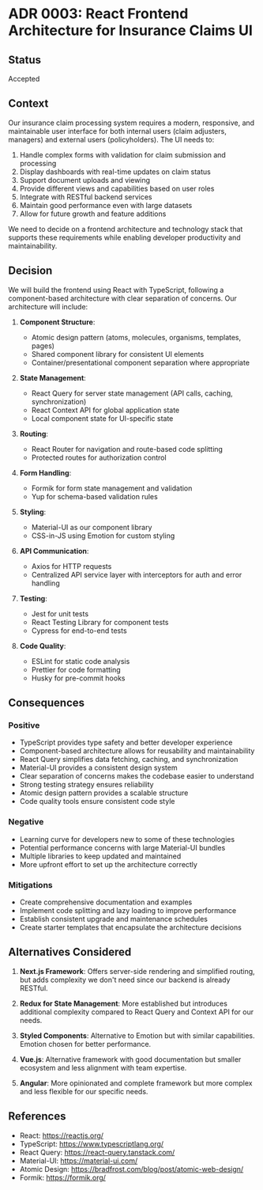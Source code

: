 # ADR 0003: React Frontend Architecture for Insurance Claims UI

## Status

Accepted

## Context

Our insurance claim processing system requires a modern, responsive, and maintainable user interface for both internal users (claim adjusters, managers) and external users (policyholders). The UI needs to:

1. Handle complex forms with validation for claim submission and processing
2. Display dashboards with real-time updates on claim status
3. Support document uploads and viewing
4. Provide different views and capabilities based on user roles
5. Integrate with RESTful backend services
6. Maintain good performance even with large datasets
7. Allow for future growth and feature additions

We need to decide on a frontend architecture and technology stack that supports these requirements while enabling developer productivity and maintainability.

## Decision

We will build the frontend using React with TypeScript, following a component-based architecture with clear separation of concerns. Our architecture will include:

1. **Component Structure**:
   - Atomic design pattern (atoms, molecules, organisms, templates, pages)
   - Shared component library for consistent UI elements
   - Container/presentational component separation where appropriate

2. **State Management**:
   - React Query for server state management (API calls, caching, synchronization)
   - React Context API for global application state
   - Local component state for UI-specific state

3. **Routing**:
   - React Router for navigation and route-based code splitting
   - Protected routes for authorization control

4. **Form Handling**:
   - Formik for form state management and validation
   - Yup for schema-based validation rules

5. **Styling**:
   - Material-UI as our component library
   - CSS-in-JS using Emotion for custom styling

6. **API Communication**:
   - Axios for HTTP requests
   - Centralized API service layer with interceptors for auth and error handling

7. **Testing**:
   - Jest for unit tests
   - React Testing Library for component tests
   - Cypress for end-to-end tests

8. **Code Quality**:
   - ESLint for static code analysis
   - Prettier for code formatting
   - Husky for pre-commit hooks

## Consequences

### Positive

- TypeScript provides type safety and better developer experience
- Component-based architecture allows for reusability and maintainability
- React Query simplifies data fetching, caching, and synchronization
- Material-UI provides a consistent design system
- Clear separation of concerns makes the codebase easier to understand
- Strong testing strategy ensures reliability
- Atomic design pattern provides a scalable structure
- Code quality tools ensure consistent code style

### Negative

- Learning curve for developers new to some of these technologies
- Potential performance concerns with large Material-UI bundles
- Multiple libraries to keep updated and maintained
- More upfront effort to set up the architecture correctly

### Mitigations

- Create comprehensive documentation and examples
- Implement code splitting and lazy loading to improve performance
- Establish consistent upgrade and maintenance schedules
- Create starter templates that encapsulate the architecture decisions

## Alternatives Considered

1. **Next.js Framework**: Offers server-side rendering and simplified routing, but adds complexity we don't need since our backend is already RESTful.

2. **Redux for State Management**: More established but introduces additional complexity compared to React Query and Context API for our needs.

3. **Styled Components**: Alternative to Emotion but with similar capabilities. Emotion chosen for better performance.

4. **Vue.js**: Alternative framework with good documentation but smaller ecosystem and less alignment with team expertise.

5. **Angular**: More opinionated and complete framework but more complex and less flexible for our specific needs.

## References

- React: https://reactjs.org/
- TypeScript: https://www.typescriptlang.org/
- React Query: https://react-query.tanstack.com/
- Material-UI: https://material-ui.com/
- Atomic Design: https://bradfrost.com/blog/post/atomic-web-design/
- Formik: https://formik.org/ 